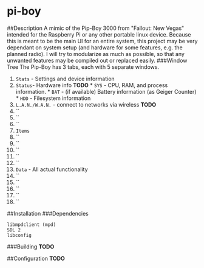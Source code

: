 pi-boy
======

##Description
A mimic of the Pip-Boy 3000 from "Fallout: New Vegas" intended for the Raspberry Pi or any other portable linux device. Because this is meant to be the main UI for an entire system, this project may be very dependant on system setup (and hardware for some features, e.g. the planned radio). I will try to modularize as much as possible, so that any unwanted features may be compiled out or replaced easily.
###Window Tree
The Pip-Boy has 3 tabs, each with 5 separate windows.

1. `Stats` - Settings and device information
  1. `Status`- Hardware info **TODO**
    * `SYS` - CPU, RAM, and process information.
    * `BAT` - (if available) Battery information (as Geiger Counter)
    * `HDD` - Filesystem information
  2. `L.A.N./W.A.N.` -  connect to networks via wireless **TODO** 
  3. ``
  4. ``
  5. ``
2. `Items`
  1. ``
  2. ``
  3. ``
  4. ``
  5. ``
3. `Data` - All actual functionality
  1. ``
  2. ``
  3. ``
  4. ``
  5. ``

##Installation
###Dependencies
```
libmpdclient (mpd)
SDL 2
libconfig
```

###Building
**TODO**

##Configuration
**TODO**
